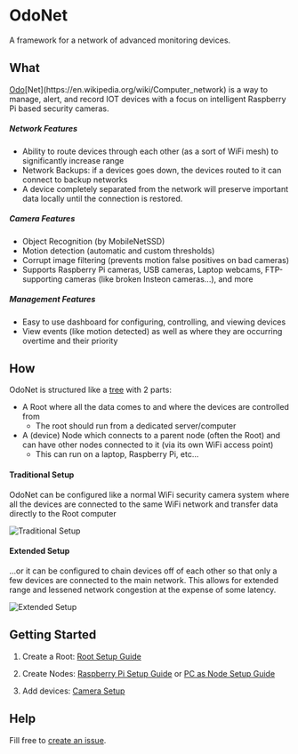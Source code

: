 # OdoNet

A framework for a network of advanced monitoring devices.

## What

[Odo](https://en.wikipedia.org/wiki/Odo_(Star_Trek))[Net](https://en.wikipedia.org/wiki/Computer_network) is a way to manage, alert, and record IOT devices with a focus on intelligent Raspberry Pi based security cameras.

##### Network Features
* Ability to route devices through each other (as a sort of WiFi mesh) to significantly increase range
* Network Backups: if a devices goes down, the devices routed to it can connect to backup networks
* A device completely separated from the network will preserve important data locally until the connection is restored.

##### Camera Features
* Object Recognition (by MobileNetSSD)
* Motion detection (automatic and custom thresholds)
* Corrupt image filtering (prevents motion false positives on bad cameras)
* Supports Raspberry Pi cameras, USB cameras, Laptop webcams, FTP-supporting cameras (like broken Insteon cameras...), and more

##### Management Features
* Easy to use dashboard for configuring, controlling, and viewing devices
* View events (like motion detected) as well as where they are occurring overtime and their priority

## How

OdoNet is structured like a [tree](https://en.wikipedia.org/wiki/Tree_(data_structure)) with 2 parts:
* A Root where all the data comes to and where the devices are controlled from
	* The root should run from a dedicated server/computer
* A (device) Node which connects to a parent node (often the Root) and can have other nodes connected to it (via its own WiFi access point)
	* This can run on a laptop, Raspberry Pi, etc...

#### Traditional Setup
OdoNet can be configured like a normal WiFi security camera system where all the devices are connected to the same WiFi network and transfer data directly to the Root computer

![Traditional Setup](https://user-images.githubusercontent.com/6625384/50605843-938c4100-0e91-11e9-8d15-26e366de204c.png)

#### Extended Setup
...or it can be configured to chain devices off of each other so that only a few devices are connected to the main network. This allows for extended range and lessened network congestion at the expense of some latency.

![Extended Setup](https://user-images.githubusercontent.com/6625384/50606334-5fb21b00-0e93-11e9-960f-b4ce03388c28.png)

## Getting Started

1. Create a Root:
[Root Setup Guide](https://github.com/sshh12/OdoNet/blob/master/.docs/SETUP_ROOT.md)

2. Create Nodes:
[Raspberry Pi Setup Guide](https://github.com/sshh12/OdoNet/blob/master/.docs/SETUP_PI_NODE.md) or
[PC as Node Setup Guide](https://github.com/sshh12/OdoNet/blob/master/.docs/SETUP_PC_NODE.md)

3. Add devices: [Camera Setup](https://github.com/sshh12/OdoNet/blob/master/.docs/CAMERAS.md)

## Help
Fill free to [create an issue](https://github.com/sshh12/OdoNet/issues).
